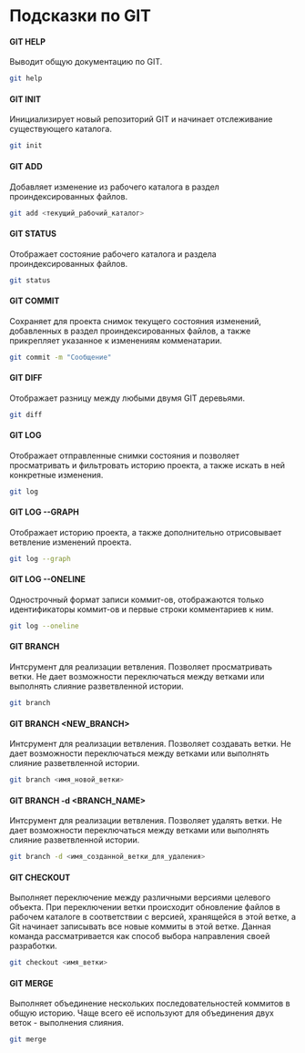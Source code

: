 # Подсказки по GIT

#### **GIT HELP**
Выводит общую документацию по GIT.
```sh
git help
```

#### **GIT INIT**
Инициализирует новый репозиторий GIT и начинает отслеживание существующего каталога.
```sh
git init 
```

#### **GIT ADD**
Добавляет изменение из рабочего каталога в раздел проиндексированных файлов.
```sh
git add <текущий_рабочий_каталог>
```

#### **GIT STATUS**
Отображает состояние рабочего каталога и раздела проиндексированных файлов.
```sh
git status
```

#### **GIT COMMIT**
Сохраняет для проекта снимок текущего состояния изменений, добавленных в раздел проиндексированных файлов, а также прикрепляет указанное к изменениям комменатарии.
```sh
git commit -m "Сообщение"
```

####  **GIT DIFF**
Отображает разницу между любыми двумя GIT деревьями.
```sh
git diff
```

#### **GIT LOG** 
Отображает отправленные снимки состояния и позволяет просматривать и фильтровать историю проекта, а также искать в ней конкретные изменения.
```sh
git log
```
####  **GIT LOG --GRAPH**
Отображает историю проекта, а также дополнительно отрисовывает ветвление изменений проекта.
```sh
git log --graph
```

####  **GIT LOG --ONELINE**
Однострочный формат записи коммит-ов, отображаются только идентификаторы коммит-ов и первые строки комментариев к ним.
```sh
git log --oneline 
```

####  **GIT BRANCH**
Интсрумент для реализации ветвления. Позволяет просматривать ветки. Не дает возможности переключаться между ветками или выполнять слияние разветвленной истории.
```sh
git branch 
```

####  **GIT BRANCH <NEW_BRANCH>**
Интсрумент для реализации ветвления. Позволяет создавать ветки. Не дает возможности переключаться между ветками или выполнять слияние разветвленной истории.
```sh
git branch <имя_новой_ветки>
```

####  **GIT BRANCH -d <BRANCH_NAME>**
Интсрумент для реализации ветвления. Позволяет удалять ветки. Не дает возможности переключаться между ветками или выполнять слияние разветвленной истории.
```sh
git branch -d <имя_созданной_ветки_для_удаления>
```

#### **GIT CHECKOUT**
Выполняет переключение между различными версиями целевого объекта. При переключении ветки происходит обновление файлов в рабочем каталоге в соответствии с версией, хранящейся в этой ветке, а Git начинает записывать все новые коммиты в этой ветке. Данная команда рассматривается как способ выбора направления своей разработки.
```sh
git checkout <имя_ветки>
```

####  **GIT MERGE**
Выполняет объединение нескольких последовательностей коммитов в общую историю. Чаще всего её используют для объединения двух веток - выполнения слияния.
```sh
git merge
```